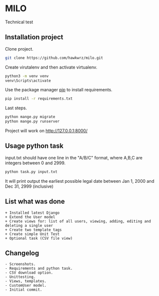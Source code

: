 # MILO
Technical test
## Installation project
Clone project.

```bash
git clone https://github.com/hawkwrz/milo.git
```
Create virutalenv and then activate virtualenv.
```bash
python3 -m venv venv
venv\Scripts\activate
```
Use the package manager [pip](https://pip.pypa.io/en/stable/) to install requirements.

```bash
pip install -r requirements.txt
```
Last steps.
```bash
python mange.py migrate
python mange.py runserver
```
Project will work on http://127.0.0.1:8000/
## Usage python task
input.txt should have one line in the "A/B/C" format, where A,B,C are integers between 0 and 2999.
```bash
python task.py input.txt
```
It will print output the earliest possible legal date between Jan 1, 2000 and Dec 31, 2999 (inclusive)


## List what was done
```
+ Installed latest Django
+ Extend the User model
+ Create views for: list of all users, viewing, adding, editing and deleting a single user
+ Create two template tags
+ Create simple Unit Test
+ Optional task (CSV file view)
``` 

## Changelog

```
- Screenshots.
- Requirements and python task.
- CSV download option.
- Unittesting.
- Views, templates.
- CustomUser model.
- Initial commit.
```